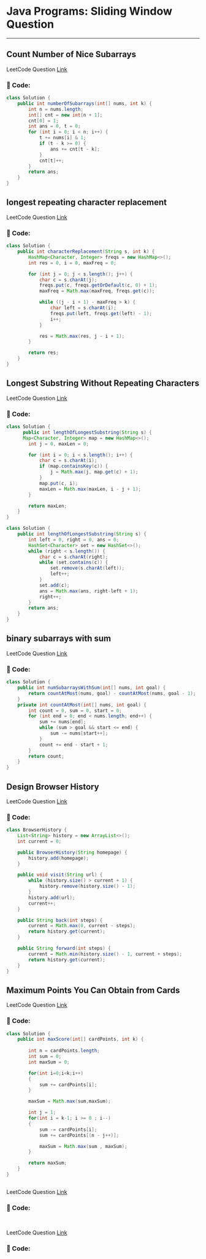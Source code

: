 # Java Programs: Sliding Window Question

---

## Count Number of Nice Subarrays

LeetCode Question [Link](https://leetcode.com/problems/count-number-of-nice-subarrays/description/)

### 📄 Code:

```java
class Solution {
    public int numberOfSubarrays(int[] nums, int k) {
        int n = nums.length;
        int[] cnt = new int[n + 1];
        cnt[0] = 1;
        int ans = 0, t = 0;
        for (int i = 0; i < n; i++) {
            t += nums[i] & 1;
            if (t - k >= 0) {
                ans += cnt[t - k];
            }
            cnt[t]++;
        }
        return ans;
    }
}
```

## longest repeating character replacement

LeetCode Question [Link](https://leetcode.com/problems/longest-repeating-character-replacement/)

### 📄 Code:

```java
class Solution {
    public int characterReplacement(String s, int k) {
        HashMap<Character, Integer> freqs = new HashMap<>();
        int res = 0, i = 0, maxFreq = 0;

        for (int j = 0; j < s.length(); j++) {
            char c = s.charAt(j);
            freqs.put(c, freqs.getOrDefault(c, 0) + 1);
            maxFreq = Math.max(maxFreq, freqs.get(c));

            while ((j - i + 1) - maxFreq > k) {
                char left = s.charAt(i);
                freqs.put(left, freqs.get(left) - 1);
                i++;
            }

            res = Math.max(res, j - i + 1);
        }

        return res;
    }
}
```

## Longest Substring Without Repeating Characters

LeetCode Question [Link](https://leetcode.com/problems/longest-substring-without-repeating-characters/)

### 📄 Code:

```java
class Solution {
      public int lengthOfLongestSubstring(String s) {
      Map<Character, Integer> map = new HashMap<>();
        int j = 0, maxLen = 0;

        for (int i = 0; i < s.length(); i++) {
            char c = s.charAt(i);
            if (map.containsKey(c)) {
                j = Math.max(j, map.get(c) + 1);
            }
            map.put(c, i);
            maxLen = Math.max(maxLen, i - j + 1);
        }

        return maxLen;
    }
}
```

```java
class Solution {
    public int lengthOfLongestSubstring(String s) {
        int left = 0, right = 0, ans = 0;
        HashSet<Character> set = new HashSet<>();
        while (right < s.length()) {
            char c = s.charAt(right);
            while (set.contains(c)) {
                set.remove(s.charAt(left));
                left++;
            }
            set.add(c);
            ans = Math.max(ans, right-left + 1);
            right++;
        }
        return ans;
    }
}
```

## binary subarrays with sum

LeetCode Question [Link](https://leetcode.com/problems/binary-subarrays-with-sum/)

### 📄 Code:

```java
class Solution {
    public int numSubarraysWithSum(int[] nums, int goal) {
        return countAtMost(nums, goal) - countAtMost(nums, goal - 1);
    }
    private int countAtMost(int[] nums, int goal) {
        int count = 0, sum = 0, start = 0;
        for (int end = 0; end < nums.length; end++) {
            sum += nums[end];
            while (sum > goal && start <= end) {
                sum -= nums[start++];
            }
            count += end - start + 1;
        }
        return count;
    }
}

```

## Design Browser History

LeetCode Question [Link](https://leetcode.com/problems/design-browser-history/description/)

### 📄 Code:

```java
class BrowserHistory {
    List<String> history = new ArrayList<>();
    int current = 0;

    public BrowserHistory(String homepage) {
        history.add(homepage);
    }

    public void visit(String url) {
        while (history.size() > current + 1) {
            history.remove(history.size() - 1);
        }
        history.add(url);
        current++;
    }

    public String back(int steps) {
        current = Math.max(0, current - steps);
        return history.get(current);
    }

    public String forward(int steps) {
        current = Math.min(history.size() - 1, current + steps);
        return history.get(current);
    }
}

```

## Maximum Points You Can Obtain from Cards

LeetCode Question [Link](https://leetcode.com/problems/maximum-points-you-can-obtain-from-cards/description/)

### 📄 Code:

```java
class Solution {
    public int maxScore(int[] cardPoints, int k) {
        
        int n = cardPoints.length;
        int sum = 0;
        int maxSum = 0;

        for(int i=0;i<k;i++)
        {
            sum += cardPoints[i];
        }

        maxSum = Math.max(sum,maxSum);

        int j = 1;
        for(int i = k-1; i >= 0 ; i--)
        {
            sum -= cardPoints[i];
            sum += cardPoints[(n - j++)];

            maxSum = Math.max(sum , maxSum);
        }

        return maxSum;
    }
}


```

##

LeetCode Question [Link]()

### 📄 Code:

```java

```

##

LeetCode Question [Link]()

### 📄 Code:

```java

```
